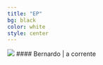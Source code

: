 ```yaml
---
title: "EP"
bg: black
color: white
style: center
---
```

<img src="{{ site.url }}/img/L_cover.jpg">
#### Bernardo | a corrente
<div class="bbplayer">
  <span class="bb-trackTitle"></span>
  <div class="bb-col-1">
	   <span class="bb-rewind"></span>
  	 <span class="bb-play"></span>
  	 <span class="bb-forward"></span>
  </div>
  <div class="bb-col-2">
  <span class="bb-trackTime"></span>
  <span class="bb-trackLength"></span>
  </div>
  
  <audio>
    	<source src="{{ site.url }}/audio/Bernardo/aceita.ogg">
    	<source src="{{ site.url }}/audio/Bernardo/provavel.ogg">
    	<source src="{{ site.url }}/audio/Bernardo/correntes.ogg">
  </audio>
</div>

<a href="{{ site.url }}/audio/Bernardo/Bernardo - a corrente.zip"><i class="fa fa-download fa-2x" aria-hidden="true" style="color:#898989"></i></a>
